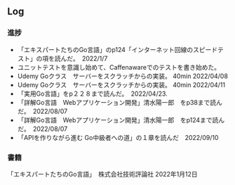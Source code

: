 ## Log


### 進捗

- 「エキスパートたちのGo言語」のp124「インターネット回線のスピードテスト」の項を読んだ。　2022/1/7
- ユニットテストを意識し始めて、Caffenawareでのテストを書き始めた。
- Udemy Goクラス　サーバーをスクラッチからの実装。 40min 2022/04/08
- Udemy Goクラス　サーバーをスクラッチからの実装。 40min 2022/04/11
- 「実用Go言語」をp２２８まで読んだ。　2022/04/23. 
- 「詳解Go言語　Webアプリケーション開発」清水陽一郎　をp38まで読んだ。　2022/08/07
- 「詳解Go言語　Webアプリケーション開発」清水陽一郎　をp124まで読んだ。　2022/08/07
- 「APIを作りながら進む Go中級者への道」の１章を読んだ　2022/09/10

### 書籍

「エキスパートたちのGo言語」　株式会社技術評論社 2022年1月12日
